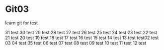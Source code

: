 # Git03

learn git for test


31 test
30 test
29 test
28 test
27 test
26 test
25 test
24 test
23 test
22 test
21 test
20 test
19 test
18 test
17 test
16 test
15 test
14 test
13 test
test02
test 03
04 test
05 test
06 test
07 test
08 test
09 test
10 test
11 test
12 test




































































































































































































